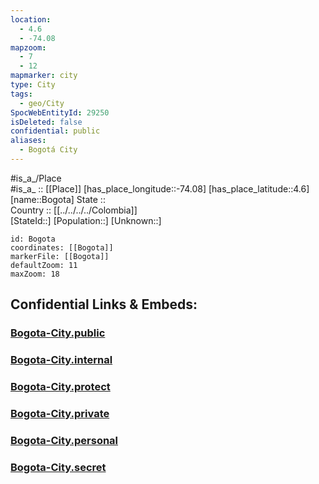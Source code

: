 ```yaml
---
location:
  - 4.6
  - -74.08
mapzoom:
  - 7
  - 12
mapmarker: city
type: City
tags:
  - geo/City
SpocWebEntityId: 29250
isDeleted: false
confidential: public
aliases:
  - Bogotá City
---
```

#is_a_/Place  
#is_a_ :: [[Place]] 
[has_place_longitude::-74.08] 
[has_place_latitude::4.6] 
[name::Bogota] 
State ::  
Country :: [[../../../../Colombia]]  
[StateId::] 
[Population::] 
[Unknown::] 


```leaflet
id: Bogota
coordinates: [[Bogota]] 
markerFile: [[Bogota]] 
defaultZoom: 11 
maxZoom: 18
```


## Confidential Links & Embeds: 

### [Bogota-City.public](/_public/\Earth\Continent\America~South\Colombia\departments~Colombia\Bogota\CityBogota-City.public.md) 

### [Bogota-City.internal](/_internal/\Earth\Continent\America~South\Colombia\departments~Colombia\Bogota\CityBogota-City.internal.md) 

### [Bogota-City.protect](/_protect/\Earth\Continent\America~South\Colombia\departments~Colombia\Bogota\CityBogota-City.protect.md) 

### [Bogota-City.private](/_private/\Earth\Continent\America~South\Colombia\departments~Colombia\Bogota\CityBogota-City.private.md) 

### [Bogota-City.personal](/_personal/\Earth\Continent\America~South\Colombia\departments~Colombia\Bogota\CityBogota-City.personal.md) 

### [Bogota-City.secret](/_secret/\Earth\Continent\America~South\Colombia\departments~Colombia\Bogota\CityBogota-City.secret.md)

